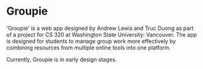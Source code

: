 # Groupie
'Groupie' is a web app designed by Andrew Lewis and Truc Duong as part of a project for CS 320 at Washington State University: Vancouver. The app is designed for students to manage group work more effectively by combining resources from multiple online tools into one platform.

Currently, Groupie is in early design stages.
